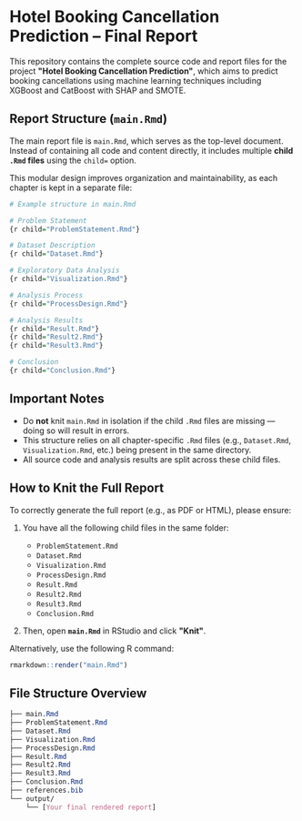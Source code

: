 # Hotel Booking Cancellation Prediction – Final Report

This repository contains the complete source code and report files for the project **"Hotel Booking Cancellation Prediction"**, which aims to predict booking cancellations using machine learning techniques including XGBoost and CatBoost with SHAP and SMOTE.

## Report Structure (`main.Rmd`)

The main report file is `main.Rmd`, which serves as the top-level document. Instead of containing all code and content directly, it includes multiple **child `.Rmd` files** using the `child=` option.

This modular design improves organization and maintainability, as each chapter is kept in a separate file:

```r
# Example structure in main.Rmd

# Problem Statement
{r child="ProblemStatement.Rmd"}

# Dataset Description
{r child="Dataset.Rmd"}

# Exploratory Data Analysis
{r child="Visualization.Rmd"}

# Analysis Process
{r child="ProcessDesign.Rmd"}

# Analysis Results
{r child="Result.Rmd"}
{r child="Result2.Rmd"}
{r child="Result3.Rmd"}

# Conclusion
{r child="Conclusion.Rmd"}
```

## Important Notes

- Do **not** knit `main.Rmd` in isolation if the child `.Rmd` files are missing — doing so will result in errors.
- This structure relies on all chapter-specific `.Rmd` files (e.g., `Dataset.Rmd`, `Visualization.Rmd`, etc.) being present in the same directory.
- All source code and analysis results are split across these child files.

## How to Knit the Full Report

To correctly generate the full report (e.g., as PDF or HTML), please ensure:

1. You have all the following child files in the same folder:
   - `ProblemStatement.Rmd`
   - `Dataset.Rmd`
   - `Visualization.Rmd`
   - `ProcessDesign.Rmd`
   - `Result.Rmd`
   - `Result2.Rmd`
   - `Result3.Rmd`
   - `Conclusion.Rmd`

2. Then, open **`main.Rmd`** in RStudio and click **"Knit"**.

Alternatively, use the following R command:

```r
rmarkdown::render("main.Rmd")
```

## File Structure Overview

```css
├── main.Rmd
├── ProblemStatement.Rmd
├── Dataset.Rmd
├── Visualization.Rmd
├── ProcessDesign.Rmd
├── Result.Rmd
├── Result2.Rmd
├── Result3.Rmd
├── Conclusion.Rmd
├── references.bib
└── output/
    └── [Your final rendered report]
```